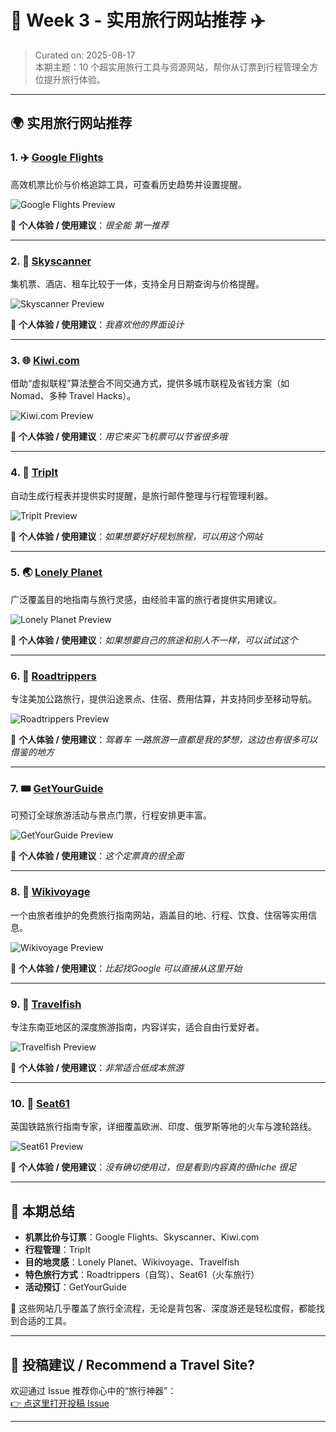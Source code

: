# 📅 Week 3 - 实用旅行网站推荐 ✈️

> Curated on: 2025-08-17  
> 本期主题：10 个超实用旅行工具与资源网站，帮你从订票到行程管理全方位提升旅行体验。

---

## 🌍 实用旅行网站推荐

### 1. ✈️ [Google Flights](https://www.google.com/flights)  
高效机票比价与价格追踪工具，可查看历史趋势并设置提醒。

![Google Flights Preview](../assets/week-3/googleflights.png)

💬 **个人体验 / 使用建议**：_很全能 第一推荐_

---

### 2. 🧳 [Skyscanner](https://www.skyscanner.net)  
集机票、酒店、租车比较于一体，支持全月日期查询与价格提醒。

![Skyscanner Preview](../assets/week-3/skyscanner.png)

💬 **个人体验 / 使用建议**：_我喜欢他的界面设计_

---

### 3. 🌐 [Kiwi.com](https://www.kiwi.com/)  
借助“虚拟联程”算法整合不同交通方式，提供多城市联程及省钱方案（如 Nomad、多种 Travel Hacks）。

![Kiwi.com Preview](../assets/week-3/kiwi.png)

💬 **个人体验 / 使用建议**：_用它来买飞机票可以节省很多哦_

---

### 4. 📅 [TripIt](https://www.tripit.com/web)  
自动生成行程表并提供实时提醒，是旅行邮件整理与行程管理利器。

![TripIt Preview](../assets/week-3/tripit.png)

💬 **个人体验 / 使用建议**：_如果想要好好规划旅程，可以用这个网站_

---

### 5. 🌏 [Lonely Planet](https://www.lonelyplanet.com/)  
广泛覆盖目的地指南与旅行灵感，由经验丰富的旅行者提供实用建议。

![Lonely Planet Preview](../assets/week-3/lonelyplanet.png)

💬 **个人体验 / 使用建议**：_如果想要自己的旅途和别人不一样，可以试试这个_

---

### 6. 🚗 [Roadtrippers](https://roadtrippers.com/)  
专注美加公路旅行，提供沿途景点、住宿、费用估算，并支持同步至移动导航。

![Roadtrippers Preview](../assets/week-3/roadtrippers.png)

💬 **个人体验 / 使用建议**：_驾着车 一路旅游一直都是我的梦想，这边也有很多可以借鉴的地方_

---

### 7. 🎟️ [GetYourGuide](https://www.getyourguide.com/)  
可预订全球旅游活动与景点门票，行程安排更丰富。

![GetYourGuide Preview](../assets/week-3/getyourguide.png)

💬 **个人体验 / 使用建议**：_这个定票真的很全面_

---

### 8. 📖 [Wikivoyage](https://en.wikivoyage.org/)  
一个由旅者维护的免费旅行指南网站，涵盖目的地、行程、饮食、住宿等实用信息。

![Wikivoyage Preview](../assets/week-3/wikivoyage.png)

💬 **个人体验 / 使用建议**：_比起找Google 可以直接从这里开始_

---

### 9. 🌴 [Travelfish](https://travelfish.org/)  
专注东南亚地区的深度旅游指南，内容详实，适合自由行爱好者。

![Travelfish Preview](../assets/week-3/travelfish.png)

💬 **个人体验 / 使用建议**：_非常适合低成本旅游_

---

### 10. 🚆 [Seat61](https://www.seat61.com/)  
英国铁路旅行指南专家，详细覆盖欧洲、印度、俄罗斯等地的火车与渡轮路线。

![Seat61 Preview](../assets/week-3/seat61.png)

💬 **个人体验 / 使用建议**：_没有确切使用过，但是看到内容真的很niche 很足_

---

## 🧾 本期总结
- **机票比价与订票**：Google Flights、Skyscanner、Kiwi.com  
- **行程管理**：TripIt  
- **目的地灵感**：Lonely Planet、Wikivoyage、Travelfish  
- **特色旅行方式**：Roadtrippers（自驾）、Seat61（火车旅行）  
- **活动预订**：GetYourGuide  

🔖 这些网站几乎覆盖了旅行全流程，无论是背包客、深度游还是轻松度假，都能找到合适的工具。

---

## 🙌 投稿建议 / Recommend a Travel Site?
欢迎通过 Issue 推荐你心中的“旅行神器”：  
[👉 点这里打开投稿 Issue](https://github.com/BlueSoul2003/weekly-sites-collection/issues)

---

